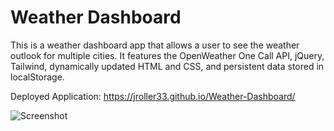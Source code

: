 # Weather Dashboard
This is a weather dashboard app that allows a user to see the weather outlook for multiple cities. 
It features the OpenWeather One Call API, jQuery, Tailwind, dynamically updated HTML and CSS, and persistent data stored in localStorage.

Deployed Application: https://jroller33.github.io/Weather-Dashboard/

![Screenshot](./assets/screenshot.png "Screenshot")

